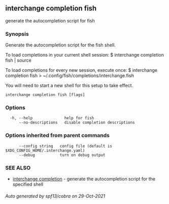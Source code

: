 ## interchange completion fish

generate the autocompletion script for fish

### Synopsis


Generate the autocompletion script for the fish shell.

To load completions in your current shell session:
$ interchange completion fish | source

To load completions for every new session, execute once:
$ interchange completion fish > ~/.config/fish/completions/interchange.fish

You will need to start a new shell for this setup to take effect.


```
interchange completion fish [flags]
```

### Options

```
  -h, --help              help for fish
      --no-descriptions   disable completion descriptions
```

### Options inherited from parent commands

```
      --config string   config file (default is $XDG_CONFIG_HOME/.interchange.yaml)
      --debug           turn on debug output
```

### SEE ALSO

* [interchange completion](interchange_completion.md)	 - generate the autocompletion script for the specified shell

###### Auto generated by spf13/cobra on 29-Oct-2021
